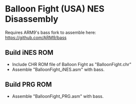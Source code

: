 # Balloon Fight (USA) NES Disassembly

Requires ARM9's bass fork to assemble here: https://github.com/ARM9/bass

## Build iNES ROM

- Include CHR ROM file of Balloon Fight as "BalloonFight.chr"
- Assemble "BalloonFight_iNES.asm" with bass.

## Build PRG ROM

- Assemble "BalloonFight_PRG.asm" with bass.
